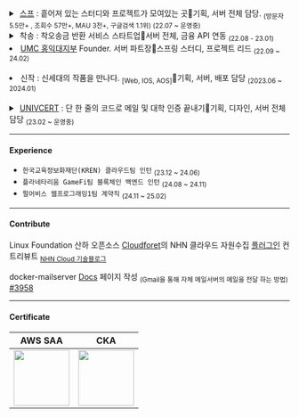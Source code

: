 <details>
 <summary>
         &nbsp;<a href = "https://soup.pw">스프</a> : 흩어져 있는 스터디와 프로젝트가 모여있는 곳🔹기획, 서버 전체 담당.  <sub>(방문자 5.5만+ , 조회수 57만+, MAU 3천+, 구글검색 1.1위) (22.07 ~ 운영중)</sub>
 </summary>
&nbsp;
 
![soup2](https://user-images.githubusercontent.com/94730032/208659106-16f7d859-40e2-4217-832f-5cc04d10e1ff.png)

![image](https://github.com/in-seo/SouP/assets/94730032/d991cc97-f476-4e62-890e-424428a5d489)

</details>


 <details> &nbsp;
     <summary>
          &nbsp;착송 : 착오송금 반환 서비스 스타트업🔹서버 전체, 금융 API 연동  <sub>(22.08 - 23.01)  </sub> 
     </summary>
&nbsp;
 <sub> 
  
  [ 금융기관 선정 서비스 '착송' ] <br>
  
  2022 예비창업패키지(정부지원사업) 선정 서비스 <br>
  
  2022 부산은행 썸인큐베이터 7기 선정 서비스 <br>
  
  2022 부산 창업 촉진 사업 액셀러레이팅 선정 기업 <br>
  
  2022 부산 클라우드 엑스포 전시 서비스 <br>
  
  2022 부산 혁신 창업기업 육성 플랫폼(BIGS) 사업 우수 기업 선정 <br>
  
  <a href = "https://n.news.naver.com/article/014/0004938410">출시 기사 링크</a>
  
 </sub> 
 
![회사소개 삽입 이미지 2 (1)](https://user-images.githubusercontent.com/94730032/201576242-11cdfd72-fe51-46df-909d-4e478c0f91f1.svg)

![(figma) 엑스포 벽면 그래픽 디자인_3 (1)](https://user-images.githubusercontent.com/94730032/201576237-71d333ae-26c9-43c3-8f73-c2fc3968b356.svg)


 </details>
 
<li> <a href = "https://github.com/HIUMC"> UMC 홍익대지부</a> Founder.  서버 파트장🔹스프링 스터디, 프로젝트 리드  <sub>(22.09 ~ 24.02)  </sub> </li>
&nbsp;
<li> 신작 </a>: 신세대의 작품을 만나다. <sub>[Web, IOS, AOS]</sub>🔹기획, 서버, 배포 담당 <sub>(2023.06 ~ 2024.01) </sub> </li>
&nbsp;
 
 <details> &nbsp;
 <summary>
         &nbsp;<a href = "https://univcert.com">UNIVCERT</a> : 단 한 줄의 코드로 메일 및 대학 인증 끝내기🔹기획, 디자인, 서버 전체 담당 <sub>(23.02 ~ 운영중)  </sub> 
 </summary>
 
 ## 🐣 초보자를 위한 UnivCert의 라이브러리 배포

자세한 설명은 [해당 사이트](https://univcert.com/)에서도 확인하실 수 있습니다.

💡 build.gradle에 해당 코드 두 줄 추가

```
repositories{
  ...
  maven {url 'https://jitpack.io'}
}

dependencies{
  ...
  implementation 'com.github.in-seo:univcert:master-SNAPSHOT'
  ...
}
```

✉ 이용자 메일 인증 시작 (인증코드 발송)

**`UnivCert.certify("key", "email", "univName", univ_check(bool));`**

- -> 하단 json 형태로 자동 변환 및 http 전송 POST([univcert.com/api/v1/certify](http://univcert.com/api/v1/certify))

```
{
  “key” : “부여받은 API KEY”,
  "email” : “abc@mail.hongik.ac.kr”,
  “univName” : “홍익대학교”,
  “univ_check” : true
	(true라면 해당 대학 재학 여부, false라면 메일 소유자 인증만)
}
```

✅ 이용자 메일에 발송된 코드를 전달 받아 인증 받기

**`UnivCert.certifyCode("key", "email", "univName", 인증코드(int));`**

- -> 하단 형태로 자동 변환 및 http 전송 POST([univcert.com/api/v1/certifycode](http://univcert.com/api/v1/certifycode))

```
{
  “key” : “부여받은 API KEY”
  “email” : "abc@mail.hongik.ac.kr”,
  “univName” : “홍익대학교”,
  “code” : 3816
}
```

🆗 응답 성공 시 인증 끝 !
 
 </details>

<hr>

<h4> Experience </h4>

- `한국교육정보화재단(KREN) 클라우드팀 인턴`  <sub>(23.12 ~ 24.06)</sub>
- `플라네타리움 GameFi팀 블록체인 백엔드 인턴` <sub>(24.08 ~ 24.11)</sub>
- `펄어비스 웹프로그래밍1팀 계약직` <sub>(24.11 ~ 25.02)</sub>
<hr>

<h4> Contribute </h4>

Linux Foundation 산하 오픈소스 <a href = "https://github.com/cloudforet-io">Cloudforet</a>의 NHN 클라우드 자원수집 <a href = "https://github.com/cloudforet-io/plugin-nhncloud-inven-collector/pulls/in-seo">플러그인</a> 컨트리뷰트
<sub> <a href= "https://meetup.nhncloud.com/posts/387"> NHN Cloud 기술블로그</a> </sub>

docker-mailserver  <a href= "https://docker-mailserver.github.io/docker-mailserver/edge/config/advanced/mail-forwarding/gmail-smtp/">Docs</a> 페이지 작성 <sub>(Gmail을 통해 자체 메일서버의 메일을 전달 하는 방법)</sub>  <a href = "https://github.com/docker-mailserver/docker-mailserver/pull/3958">#3958</a>

<hr>


<h4> Certificate </h4>

| AWS SAA | CKA |
|------------------------|----------------------|
| <div style="text-align: center;">  <a href="https://www.credly.com/badges/347fb739-0fff-486d-be98-7410530f8943/public_url"><img src="https://images.credly.com/size/220x220/images/0e284c3f-5164-4b21-8660-0d84737941bc/image.png" width="100"></a></div> | <div style="text-align: center;">  <a href="https://www.credly.com/badges/a5317501-46b5-40d0-9177-91cebf17f288/public_url"><img src="https://images.credly.com/size/220x220/images/8b8ed108-e77d-4396-ac59-2504583b9d54/cka_from_cncfsite__281_29.png" width="100"></a></div> |


